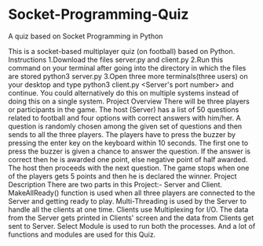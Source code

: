 # Socket-Programming-Quiz
A quiz based on Socket Programming in Python

This is a socket-based multiplayer quiz (on football) based on Python.
Instructions 1.Download the files server.py and client.py 2.Run this command on your terminal after going into the directory in which the files are stored python3 server.py <Your IP Address> <Any Port number> 3.Open three more terminals(three users) on your desktop and type python3 client.py <Your IP address> <Server's port number> and continue. You could alternatively do this on multiple systems instead of doing this on a single system.
Project Overview There will be three players or participants in the game. The host (Server) has a list of 50 questions related to football and four options with correct answers with him/her. A question is randomly chosen among the given set of questions and then sends to all the three players. The players have to press the buzzer by pressing the enter key on the keyboard within 10 seconds. The first one to press the buzzer is given a chance to answer the question. If the answer is correct then he is awarded one point, else negative point of half awarded. The host then proceeds with the next question. The game stops when one of the players gets 5 points and then he is declared the winner.
Project Description There are two parts in this Project:- Server and Client. MakeAllReady() function is used when all three players are connected to the Server and getting ready to play. Multi-Threading is used by the Server to handle all the clients at one time.
Clients use Multiplexing for I/O. The data from the Server gets printed in Clients' screen and the data from Clients get sent to Server. Select Module is used to run both the processes. And a lot of functions and modules are used for this Quiz.
